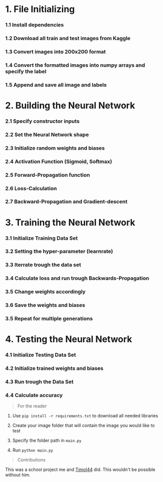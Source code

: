 # 1. File Initializing
### 1.1 Install dependencies
### 1.2 Download all train and test images from Kaggle
### 1.3 Convert images into 200x200 format
### 1.4 Convert the formatted images into numpy arrays and specify the label
### 1.5 Append and save all image and labels

# 2. Building the Neural Network
### 2.1 Specify constructor inputs
### 2.2 Set the Neural Network shape
### 2.3 Initialize random weights and biases
### 2.4 Activation Function (Sigmoid, Softmax)
### 2.5 Forward-Propagation function
### 2.6 Loss-Calculation
### 2.7 Backward-Propagation and Gradient-descent

# 3. Training the Neural Network
### 3.1 Initialize Training Data Set
### 3.2 Setting the hyper-parameter (learnrate)
### 3.3 Iterrate trough the data set
### 3.4 Calculate loss and run trough Backwards-Propagation
### 3.5 Change weights accordingly
### 3.6 Save the weights and biases
### 3.5 Repeat for multiple generations

# 4. Testing the Neural Network
### 4.1 Initialize Testing Data Set
### 4.2 Initialize trained weights and biases
### 4.3 Run trough the Data Set
### 4.4 Calculate accuracy

> For the reader

1. Use `pip install -r requirements.txt` to download all needed libraries

2. Create your image folder that will contain the image you would like to test

3. Specify the folder path in `main.py`

4. Run `python main.py`

> Contributions

This was a school project me and [TimoI44](https://github.com/TimoI44) did. This wouldn't be possible without him.
